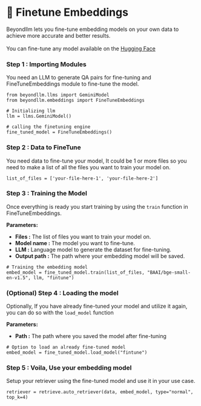 # 🥶 Finetune Embeddings

Beyondllm lets you fine-tune embedding models on your own data to achieve more accurate and better results. \
\
You can fine-tune any model available on the [Hugging Face](https://huggingface.co/)&#x20;

### **Step 1 : Importing Modules**

You need an LLM to generate QA pairs for fine-tuning and FineTuneEmbeddings module to fine-tune the model.

```
from beyondllm.llms import GeminiModel
from beyondllm.embeddings import FineTuneEmbeddings

# Initializing llm
llm = llms.GeminiModel()

# calling the finetuning engine
fine_tuned_model = FineTuneEmbeddings()
```

### **Step 2 : Data to FineTune**

You need data to fine-tune your model, It could be 1 or more files so you need to make a list of all the files you want to train your model on.

```
list_of_files = ['your-file-here-1', 'your-file-here-2']
```

### **Step 3 : Training the Model**

Once everything is ready you start training by using the `train` function in FineTuneEmbeddings. &#x20;

**Parameters:**

* **Files :** The list of files you want to train your model on.
* **Model name :** The model you want to fine-tune.&#x20;
* **LLM :** Language model to generate the dataset for fine-tuning.&#x20;
* **Output path :** The path where your embedding model will be saved.&#x20;

```
# Training the embedding model
embed_model = fine_tuned_model.train(list_of_files, "BAAI/bge-small-en-v1.5", llm, "fintune")
```

### **(Optional)  Step 4 : Loading the model**&#x20;

Optionally, If you have already fine-tuned your model and utilize it again, you can do so with the `load_model` function

**Parameters:**

* **Path :** The path where you saved the model after fine-tuning

```
# Option to load an already fine-tuned model
embed_model = fine_tuned_model.load_model("fintune")
```

### **Step 5 : Voila, Use your embedding model**

Setup your retriever using the fine-tuned model and use it in your use case.&#x20;

```
retriever = retrieve.auto_retriever(data, embed_model, type="normal", top_k=4)
```
